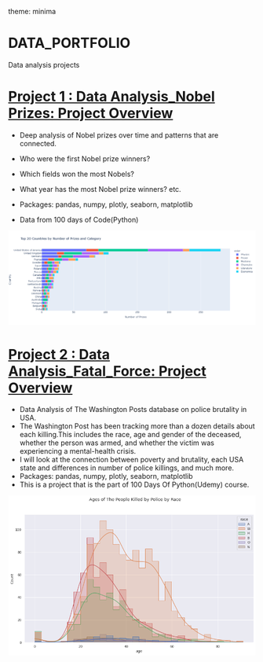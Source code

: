 theme: minima
# DATA_PORTFOLIO
Data analysis projects


# [Project 1 : Data Analysis_Nobel Prizes: Project Overview](https://github.com/MajaLu/DataAnalysis_NOBEL/blob/main/Nobel_Prize_Analysis_(start).ipynb)
* Deep analysis of Nobel prizes over time and patterns that are connected.
* Who were the first Nobel prize winners? 
* Which fields won the most Nobels? 
* What year has the most Nobel prize winners? etc.

* Packages: pandas, numpy, plotly, seaborn, matplotlib
* Data from 100 days of Code(Python)

![](/images/newplot.png)

# [Project 2 : Data Analysis_Fatal_Force: Project Overview](https://github.com/MajaLu/DataAnalysis_FATALFORCE/blob/main/Fatal_Force_(start).ipynb)
* Data Analysis of The Washington Posts database on police brutality in USA.
* The Washington Post has been tracking more than a dozen details about each killing.This includes the race, age and gender of the deceased, 
  whether the person was armed, and whether the victim was experiencing a mental-health crisis.
* I will look at the connection between poverty and brutality, each USA state and differences in number of police killings, and much more.
* Packages: pandas, numpy, plotly, seaborn, matplotlib
* This is a project that is the part of 100 Days Of Python(Udemy) course.

![](/images/fatalforce.png)

